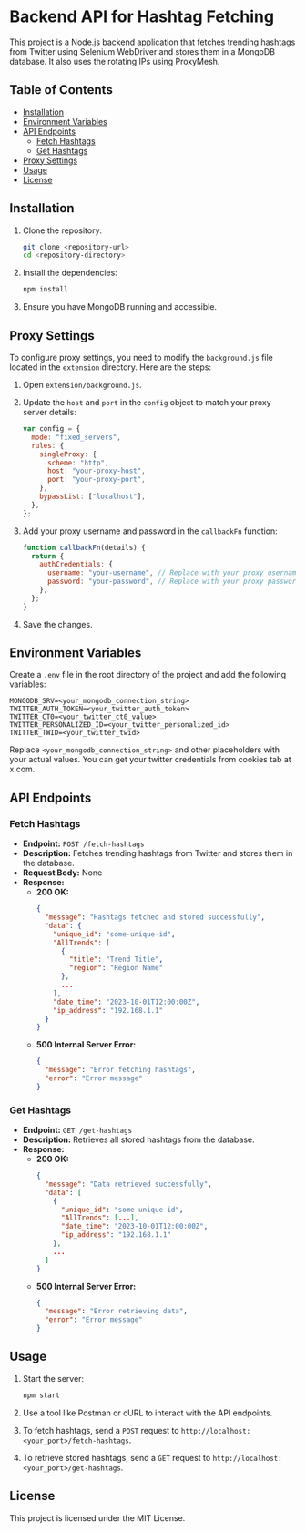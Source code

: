 # Backend API for Hashtag Fetching

This project is a Node.js backend application that fetches trending hashtags from Twitter using Selenium WebDriver and stores them in a MongoDB database. It also uses the rotating IPs using ProxyMesh.

## Table of Contents

- [Installation](#installation)
- [Environment Variables](#environment-variables)
- [API Endpoints](#api-endpoints)
  - [Fetch Hashtags](#fetch-hashtags)
  - [Get Hashtags](#get-hashtags)
- [Proxy Settings](#proxy-settings)
- [Usage](#usage)
- [License](#license)

## Installation

1. Clone the repository:

   ```bash
   git clone <repository-url>
   cd <repository-directory>
   ```

2. Install the dependencies:

   ```bash
   npm install
   ```

3. Ensure you have MongoDB running and accessible.

## Proxy Settings

To configure proxy settings, you need to modify the `background.js` file located in the `extension` directory. Here are the steps:

1. Open `extension/background.js`.
2. Update the `host` and `port` in the `config` object to match your proxy server details:

   ```javascript
   var config = {
     mode: "fixed_servers",
     rules: {
       singleProxy: {
         scheme: "http",
         host: "your-proxy-host",
         port: "your-proxy-port",
       },
       bypassList: ["localhost"],
     },
   };
   ```

3. Add your proxy username and password in the `callbackFn` function:

   ```javascript
   function callbackFn(details) {
     return {
       authCredentials: {
         username: "your-username", // Replace with your proxy username
         password: "your-password", // Replace with your proxy password
       },
     };
   }
   ```

4. Save the changes.

## Environment Variables

Create a `.env` file in the root directory of the project and add the following variables:

```
MONGODB_SRV=<your_mongodb_connection_string>
TWITTER_AUTH_TOKEN=<your_twitter_auth_token>
TWITTER_CT0=<your_twitter_ct0_value>
TWITTER_PERSONALIZED_ID=<your_twitter_personalized_id>
TWITTER_TWID=<your_twitter_twid>
```

Replace `<your_mongodb_connection_string>` and other placeholders with your actual values.
You can get your twitter credentials from cookies tab at x.com.

## API Endpoints

### Fetch Hashtags

- **Endpoint:** `POST /fetch-hashtags`
- **Description:** Fetches trending hashtags from Twitter and stores them in the database.
- **Request Body:** None
- **Response:**
  - **200 OK:**
    ```json
    {
      "message": "Hashtags fetched and stored successfully",
      "data": {
        "unique_id": "some-unique-id",
        "AllTrends": [
          {
            "title": "Trend Title",
            "region": "Region Name"
          },
          ...
        ],
        "date_time": "2023-10-01T12:00:00Z",
        "ip_address": "192.168.1.1"
      }
    }
    ```
  - **500 Internal Server Error:**
    ```json
    {
      "message": "Error fetching hashtags",
      "error": "Error message"
    }
    ```

### Get Hashtags

- **Endpoint:** `GET /get-hashtags`
- **Description:** Retrieves all stored hashtags from the database.
- **Response:**
  - **200 OK:**
    ```json
    {
      "message": "Data retrieved successfully",
      "data": [
        {
          "unique_id": "some-unique-id",
          "AllTrends": [...],
          "date_time": "2023-10-01T12:00:00Z",
          "ip_address": "192.168.1.1"
        },
        ...
      ]
    }
    ```
  - **500 Internal Server Error:**
    ```json
    {
      "message": "Error retrieving data",
      "error": "Error message"
    }
    ```

## Usage

1. Start the server:

   ```bash
   npm start
   ```

2. Use a tool like Postman or cURL to interact with the API endpoints.

3. To fetch hashtags, send a `POST` request to `http://localhost:<your_port>/fetch-hashtags`.

4. To retrieve stored hashtags, send a `GET` request to `http://localhost:<your_port>/get-hashtags`.

## License

This project is licensed under the MIT License.
